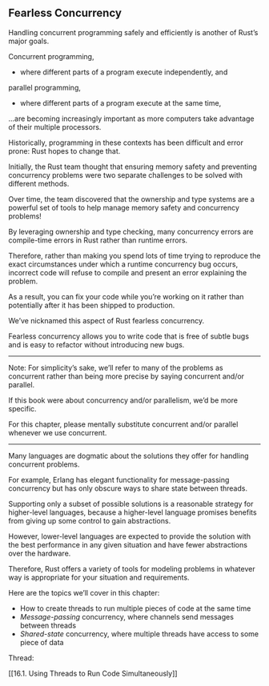 ## Fearless Concurrency

Handling concurrent programming safely and efficiently is another of Rust’s major goals.

Concurrent programming, 
- where different parts of a program execute independently, and 

parallel programming, 
- where different parts of a program execute at the same time, 

...are becoming increasingly important as more computers take advantage of their multiple processors.

Historically, programming in these contexts has been difficult and error prone: Rust hopes to change that.



Initially, the Rust team thought that ensuring memory safety and preventing concurrency problems were two separate challenges to be solved with different methods.

Over time, the team discovered that the ownership and type systems are a powerful set of tools to help manage memory safety and concurrency problems! 

By leveraging ownership and type checking, many concurrency errors are compile-time errors in Rust rather than runtime errors.

Therefore, rather than making you spend lots of time trying to reproduce the exact circumstances under which a runtime concurrency bug occurs, incorrect code will refuse to compile and present an error explaining the problem.

As a result, you can fix your code while you’re working on it rather than potentially after it has been shipped to production.

We’ve nicknamed this aspect of Rust fearless concurrency.

Fearless concurrency allows you to write code that is free of subtle bugs and is easy to refactor without introducing new bugs.

___

Note: For simplicity’s sake, we’ll refer to many of the problems as concurrent rather than being more precise by saying concurrent and/or parallel.

If this book were about concurrency and/or parallelism, we’d be more specific.

For this chapter, please mentally substitute concurrent and/or parallel whenever we use concurrent.

___

Many languages are dogmatic about the solutions they offer for handling concurrent problems.

For example, Erlang has elegant functionality for message-passing concurrency but has only obscure ways to share state between threads.

Supporting only a subset of possible solutions is a reasonable strategy for higher-level languages, because a higher-level language promises benefits from giving up some control to gain abstractions.

However, lower-level languages are expected to provide the solution with the best performance in any given situation and have fewer abstractions over the hardware.

Therefore, Rust offers a variety of tools for modeling problems in whatever way is appropriate for your situation and requirements.



Here are the topics we’ll cover in this chapter:

- How to create threads to run multiple pieces of code at the same time
- *Message-passing* concurrency, where channels send messages between threads
- *Shared-state* concurrency, where multiple threads have access to some piece of data


Thread:

[[16.1. Using Threads to Run Code Simultaneously]]